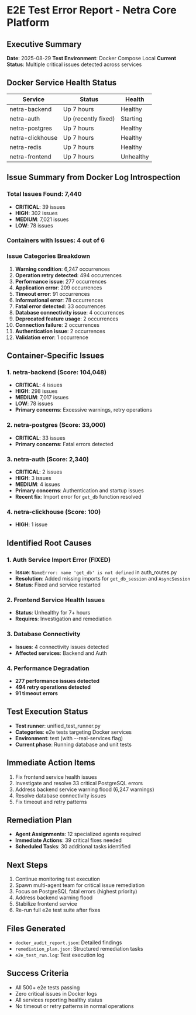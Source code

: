 # E2E Test Error Report - Netra Core Platform

## Executive Summary
**Date**: 2025-08-29
**Test Environment**: Docker Compose Local
**Current Status**: Multiple critical issues detected across services

## Docker Service Health Status
| Service | Status | Health |
|---------|--------|--------|
| netra-backend | Up 7 hours | Healthy |
| netra-auth | Up (recently fixed) | Starting |
| netra-postgres | Up 7 hours | Healthy |
| netra-clickhouse | Up 7 hours | Healthy |
| netra-redis | Up 7 hours | Healthy |
| netra-frontend | Up 7 hours | Unhealthy |

## Issue Summary from Docker Log Introspection

### Total Issues Found: 7,440
- **CRITICAL**: 39 issues
- **HIGH**: 302 issues
- **MEDIUM**: 7,021 issues
- **LOW**: 78 issues

### Containers with Issues: 4 out of 6

### Issue Categories Breakdown
1. **Warning condition**: 6,247 occurrences
2. **Operation retry detected**: 494 occurrences
3. **Performance issue**: 277 occurrences
4. **Application error**: 209 occurrences
5. **Timeout error**: 91 occurrences
6. **Informational error**: 78 occurrences
7. **Fatal error detected**: 33 occurrences
8. **Database connectivity issue**: 4 occurrences
9. **Deprecated feature usage**: 2 occurrences
10. **Connection failure**: 2 occurrences
11. **Authentication issue**: 2 occurrences
12. **Validation error**: 1 occurrence

## Container-Specific Issues

### 1. netra-backend (Score: 104,048)
- **CRITICAL**: 4 issues
- **HIGH**: 298 issues
- **MEDIUM**: 7,017 issues
- **LOW**: 78 issues
- **Primary concerns**: Excessive warnings, retry operations

### 2. netra-postgres (Score: 33,000)
- **CRITICAL**: 33 issues
- **Primary concerns**: Fatal errors detected

### 3. netra-auth (Score: 2,340)
- **CRITICAL**: 2 issues
- **HIGH**: 3 issues
- **MEDIUM**: 4 issues
- **Primary concerns**: Authentication and startup issues
- **Recent fix**: Import error for `get_db` function resolved

### 4. netra-clickhouse (Score: 100)
- **HIGH**: 1 issue

## Identified Root Causes

### 1. Auth Service Import Error (FIXED)
- **Issue**: `NameError: name 'get_db' is not defined` in auth_routes.py
- **Resolution**: Added missing imports for `get_db_session` and `AsyncSession`
- **Status**: Fixed and service restarted

### 2. Frontend Service Health Issues
- **Status**: Unhealthy for 7+ hours
- **Requires**: Investigation and remediation

### 3. Database Connectivity
- **Issues**: 4 connectivity issues detected
- **Affected services**: Backend and Auth

### 4. Performance Degradation
- **277 performance issues detected**
- **494 retry operations detected**
- **91 timeout errors**

## Test Execution Status
- **Test runner**: unified_test_runner.py
- **Categories**: e2e tests targeting Docker services
- **Environment**: test (with --real-services flag)
- **Current phase**: Running database and unit tests

## Immediate Action Items
1. Fix frontend service health issues
2. Investigate and resolve 33 critical PostgreSQL errors
3. Address backend service warning flood (6,247 warnings)
4. Resolve database connectivity issues
5. Fix timeout and retry patterns

## Remediation Plan
- **Agent Assignments**: 12 specialized agents required
- **Immediate Actions**: 39 critical fixes needed
- **Scheduled Tasks**: 30 additional tasks identified

## Next Steps
1. Continue monitoring test execution
2. Spawn multi-agent team for critical issue remediation
3. Focus on PostgreSQL fatal errors (highest priority)
4. Address backend warning flood
5. Stabilize frontend service
6. Re-run full e2e test suite after fixes

## Files Generated
- `docker_audit_report.json`: Detailed findings
- `remediation_plan.json`: Structured remediation tasks
- `e2e_test_run.log`: Test execution log

## Success Criteria
- All 500+ e2e tests passing
- Zero critical issues in Docker logs
- All services reporting healthy status
- No timeout or retry patterns in normal operations